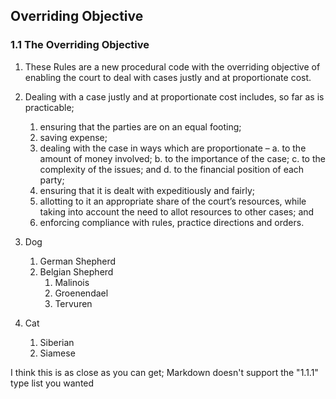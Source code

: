 ## Overriding Objective

### 1.1	The Overriding Objective

1.  These Rules are a new procedural code with the overriding objective of enabling the court to deal with cases justly and at proportionate cost.

2.  Dealing with a case justly and at proportionate cost includes, so far as is practicable;
    1.  ensuring that the parties are on an equal footing;
    2.  saving expense;
    3.  dealing with the case in ways which are proportionate –
       a.  to the amount of money involved;
       b.  to the importance of the case;
       c.  to the complexity of the issues; and
       d.  to the financial position of each party;
    4.  ensuring that it is dealt with expeditiously and fairly;
    5. allotting to it an appropriate share of the court’s resources, while taking into account the need to allot resources to other        cases; and
    6.  enforcing compliance with rules, practice directions and orders.

1. Dog
    1. German Shepherd
    2. Belgian Shepherd
        1. Malinois
        2. Groenendael
        3. Tervuren
2. Cat
    1. Siberian
    2. Siamese

I think this is as close as you can get; Markdown doesn't support the "1.1.1" type list you wanted
